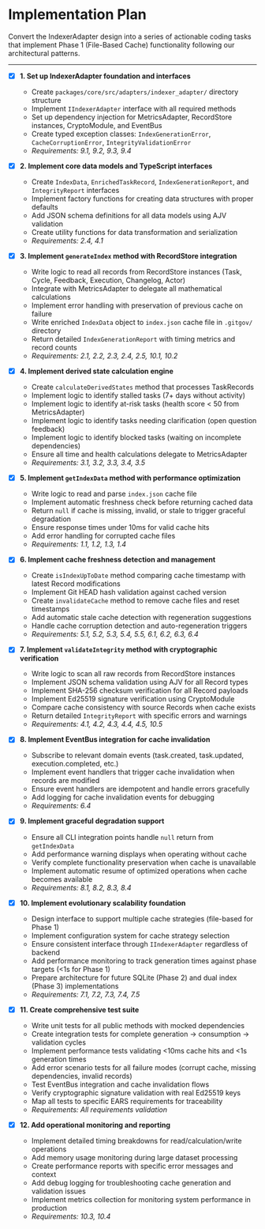 # Implementation Plan

Convert the IndexerAdapter design into a series of actionable coding tasks that implement Phase 1 (File-Based Cache) functionality following our architectural patterns.

---

- [x] **1. Set up IndexerAdapter foundation and interfaces**
  - Create `packages/core/src/adapters/indexer_adapter/` directory structure
  - Implement `IIndexerAdapter` interface with all required methods
  - Set up dependency injection for MetricsAdapter, RecordStore instances, CryptoModule, and EventBus
  - Create typed exception classes: `IndexGenerationError`, `CacheCorruptionError`, `IntegrityValidationError`
  - _Requirements: 9.1, 9.2, 9.3, 9.4_

- [x] **2. Implement core data models and TypeScript interfaces**
  - Create `IndexData`, `EnrichedTaskRecord`, `IndexGenerationReport`, and `IntegrityReport` interfaces
  - Implement factory functions for creating data structures with proper defaults
  - Add JSON schema definitions for all data models using AJV validation
  - Create utility functions for data transformation and serialization
  - _Requirements: 2.4, 4.1_

- [x] **3. Implement `generateIndex` method with RecordStore integration**
  - Write logic to read all records from RecordStore instances (Task, Cycle, Feedback, Execution, Changelog, Actor)
  - Integrate with MetricsAdapter to delegate all mathematical calculations
  - Implement error handling with preservation of previous cache on failure
  - Write enriched `IndexData` object to `index.json` cache file in `.gitgov/` directory
  - Return detailed `IndexGenerationReport` with timing metrics and record counts
  - _Requirements: 2.1, 2.2, 2.3, 2.4, 2.5, 10.1, 10.2_

- [x] **4. Implement derived state calculation engine**
  - Create `calculateDerivedStates` method that processes TaskRecords
  - Implement logic to identify stalled tasks (7+ days without activity)
  - Implement logic to identify at-risk tasks (health score < 50 from MetricsAdapter)
  - Implement logic to identify tasks needing clarification (open question feedback)
  - Implement logic to identify blocked tasks (waiting on incomplete dependencies)
  - Ensure all time and health calculations delegate to MetricsAdapter
  - _Requirements: 3.1, 3.2, 3.3, 3.4, 3.5_

- [x] **5. Implement `getIndexData` method with performance optimization**
  - Write logic to read and parse `index.json` cache file
  - Implement automatic freshness check before returning cached data
  - Return `null` if cache is missing, invalid, or stale to trigger graceful degradation
  - Ensure response times under 10ms for valid cache hits
  - Add error handling for corrupted cache files
  - _Requirements: 1.1, 1.2, 1.3, 1.4_

- [x] **6. Implement cache freshness detection and management**
  - Create `isIndexUpToDate` method comparing cache timestamp with latest Record modifications
  - Implement Git HEAD hash validation against cached version
  - Create `invalidateCache` method to remove cache files and reset timestamps
  - Add automatic stale cache detection with regeneration suggestions
  - Handle cache corruption detection and auto-regeneration triggers
  - _Requirements: 5.1, 5.2, 5.3, 5.4, 5.5, 6.1, 6.2, 6.3, 6.4_

- [x] **7. Implement `validateIntegrity` method with cryptographic verification**
  - Write logic to scan all raw records from RecordStore instances
  - Implement JSON schema validation using AJV for all Record types
  - Implement SHA-256 checksum verification for all Record payloads
  - Implement Ed25519 signature verification using CryptoModule
  - Compare cache consistency with source Records when cache exists
  - Return detailed `IntegrityReport` with specific errors and warnings
  - _Requirements: 4.1, 4.2, 4.3, 4.4, 4.5, 10.5_

- [x] **8. Implement EventBus integration for cache invalidation**
  - Subscribe to relevant domain events (task.created, task.updated, execution.completed, etc.)
  - Implement event handlers that trigger cache invalidation when records are modified
  - Ensure event handlers are idempotent and handle errors gracefully
  - Add logging for cache invalidation events for debugging
  - _Requirements: 6.4_

- [x] **9. Implement graceful degradation support**
  - Ensure all CLI integration points handle `null` return from `getIndexData`
  - Add performance warning displays when operating without cache
  - Verify complete functionality preservation when cache is unavailable
  - Implement automatic resume of optimized operations when cache becomes available
  - _Requirements: 8.1, 8.2, 8.3, 8.4_

- [x] **10. Implement evolutionary scalability foundation**
  - Design interface to support multiple cache strategies (file-based for Phase 1)
  - Implement configuration system for cache strategy selection
  - Ensure consistent interface through `IIndexerAdapter` regardless of backend
  - Add performance monitoring to track generation times against phase targets (<1s for Phase 1)
  - Prepare architecture for future SQLite (Phase 2) and dual index (Phase 3) implementations
  - _Requirements: 7.1, 7.2, 7.3, 7.4, 7.5_

- [x] **11. Create comprehensive test suite**
  - Write unit tests for all public methods with mocked dependencies
  - Create integration tests for complete generation → consumption → validation cycles
  - Implement performance tests validating <10ms cache hits and <1s generation times
  - Add error scenario tests for all failure modes (corrupt cache, missing dependencies, invalid records)
  - Test EventBus integration and cache invalidation flows
  - Verify cryptographic signature validation with real Ed25519 keys
  - Map all tests to specific EARS requirements for traceability
  - _Requirements: All requirements validation_

- [x] **12. Add operational monitoring and reporting**
  - Implement detailed timing breakdowns for read/calculation/write operations
  - Add memory usage monitoring during large dataset processing
  - Create performance reports with specific error messages and context
  - Add debug logging for troubleshooting cache generation and validation issues
  - Implement metrics collection for monitoring system performance in production
  - _Requirements: 10.3, 10.4_
